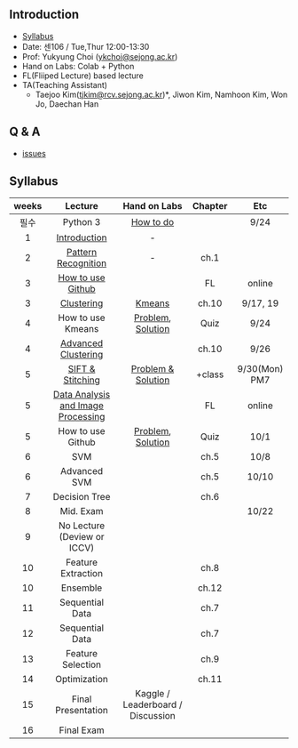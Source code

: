 
## Introduction
- [Syllabus](https://github.com/sejongresearch/2019.Fall.PatternRecognition/blob/master/Syllabus.pdf)
- Date: 센106 / Tue,Thur 12:00-13:30
- Prof: Yukyung Choi (ykchoi@sejong.ac.kr)
- Hand on Labs: Colab + Python
- FL(Fliiped Lecture) based lecture
- TA(Teaching Assistant)
  - Taejoo Kim(tjkim@rcv.sejong.ac.kr)*,  Jiwon Kim, Namhoon Kim, Won Jo, Daechan Han

## Q & A
- [issues](https://github.com/sejongresearch/2019.Fall.AdvancedC/issues)

## Syllabus
| weeks | Lecture | Hand on Labs  | Chapter | Etc | 
|:--:|:--:|:--:|:--:|:--:|
| 필수 |  Python 3 | [How to do](https://github.com/sejongresearch/2019.Fall.PatternRecognition/blob/master/LectureNote/learn%20python%203%20%EC%9D%B4%EC%88%98%EB%B0%A9%EB%B2%95.pdf) | | 9/24 | 
| 1 | [Introduction](https://github.com/sejongresearch/2019.Fall.PatternRecognition/blob/master/LectureNote/%EA%B0%95%EC%9D%98%EC%86%8C%EA%B0%9C.pdf) | - | |
| 2 | [Pattern Recognition](https://github.com/sejongresearch/2019.Fall.PatternRecognition/blob/master/LectureNote/%ED%8C%A8%ED%84%B4%EC%9D%B8%EC%8B%9D_%EA%B0%9C%EB%85%90%EC%86%8C%EA%B0%9C.pdf) | - | ch.1 | | 
| 3 | [How to use Github](https://github.com/sejongresearch/2019.Fall.PatternRecognition/issues/5) | | FL | online |
| 3 | [Clustering](https://github.com/sejongresearch/2019.Fall.PatternRecognition/blob/master/LectureNote/%ED%8C%A8%ED%84%B4%EC%9D%B8%EC%8B%9D-%EA%B5%B0%EC%A7%91%ED%99%94.pdf) | [Kmeans](https://colab.research.google.com/drive/1wj5Tnyz0EMx1Jd4Tnva0LvNXLHXx6QoW) | ch.10 | 9/17, 19 | 
| 4 | How to use Kmeans | [Problem](https://colab.research.google.com/drive/1CSaz_sgo_1I88g1wwGkXDqp8qHDbQoK-#scrollTo=-4goKhS6216v), [Solution](https://colab.research.google.com/drive/1PqgWzhS-5T5YRGfLAAeC3mcoHQ103GDW) | Quiz |  9/24  |
| 4 | [Advanced Clustering](https://github.com/sejongresearch/2019.Fall.PatternRecognition/blob/master/LectureNote/AdvancedClustering.pdf) | | ch.10 | 9/26 | 
| 5 | [SIFT & Stitching](https://github.com/sejongresearch/2019.Fall.PatternRecognition/blob/master/LectureNote/%ED%8C%A8%ED%84%B4%EC%9D%B8%EC%8B%9D_20190930.pdf) | [Problem & Solution](https://colab.research.google.com/gist/unizard/e981ceedd1ef2542ed4ffce9b3707f51/imagestitching_example.ipynb) | +class |  9/30(Mon) PM7  |
| 5 | [Data Analysis and Image Processing](https://github.com/sejongresearch/2019.Fall.PatternRecognition/issues/11) | | FL | online |
| 5 | How to use Github  |  [Problem](https://www.dropbox.com/s/ve5k35yrw9na1wc/2019%ED%95%99%EB%85%84%EB%8F%84%202%ED%95%99%EA%B8%B0%20%ED%8C%A8%ED%84%B4%EC%9D%B8%EC%8B%9D%20Quiz2.pdf?dl=0), [Solution](https://github.com/unizard/quiz) | Quiz | 10/1 |
| 6 | SVM | | ch.5 | 10/8 | 
| 6 | Advanced SVM | | ch.5 | 10/10 | 
| 7 | Decision Tree | | ch.6 | | 
| 8 | Mid. Exam | | | 10/22 | 
| 9 | No Lecture (Deview or ICCV) | | | | 
| 10 | Feature Extraction | | ch.8 | | 
| 10 | Ensemble | | ch.12 | | 
| 11 | Sequential Data | | ch.7 | | 
| 12 | Sequential Data | | ch.7 | | 
| 13 | Feature Selection | | ch.9 | | 
| 14 | Optimization | | ch.11 | | 
| 15 | Final Presentation | Kaggle / Leaderboard / Discussion | | | 
| 16 | Final Exam | | | | 









